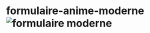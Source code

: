 # formulaire-anime-moderne![formulaire moderne](https://github.com/MB-mika/formulaire-anim-moderne/assets/131668914/8660d10c-364a-4a2f-972a-a05f0356f470)
